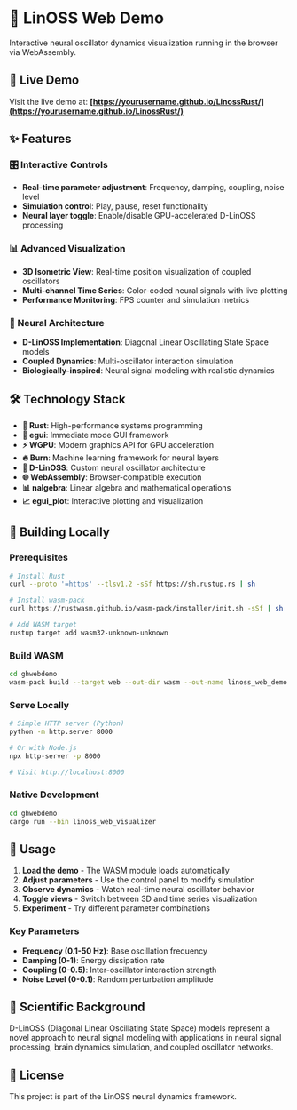 # 🧠 LinOSS Web Demo

Interactive neural oscillator dynamics visualization running in the browser via WebAssembly.

## 🚀 Live Demo

Visit the live demo at: **[https://yourusername.github.io/LinossRust/](https://yourusername.github.io/LinossRust/)**

## ✨ Features

### 🎛️ Interactive Controls
- **Real-time parameter adjustment**: Frequency, damping, coupling, noise level
- **Simulation control**: Play, pause, reset functionality
- **Neural layer toggle**: Enable/disable GPU-accelerated D-LinOSS processing

### 📊 Advanced Visualization
- **3D Isometric View**: Real-time position visualization of coupled oscillators
- **Multi-channel Time Series**: Color-coded neural signals with live plotting
- **Performance Monitoring**: FPS counter and simulation metrics

### 🧠 Neural Architecture
- **D-LinOSS Implementation**: Diagonal Linear Oscillating State Space models
- **Coupled Dynamics**: Multi-oscillator interaction simulation
- **Biologically-inspired**: Neural signal modeling with realistic dynamics

## 🛠️ Technology Stack

- **🦀 Rust**: High-performance systems programming
- **🎨 egui**: Immediate mode GUI framework
- **⚡ WGPU**: Modern graphics API for GPU acceleration
- **🔥 Burn**: Machine learning framework for neural layers
- **🧠 D-LinOSS**: Custom neural oscillator architecture
- **🌐 WebAssembly**: Browser-compatible execution
- **📊 nalgebra**: Linear algebra and mathematical operations
- **📈 egui_plot**: Interactive plotting and visualization

## 🔧 Building Locally

### Prerequisites
```bash
# Install Rust
curl --proto '=https' --tlsv1.2 -sSf https://sh.rustup.rs | sh

# Install wasm-pack
curl https://rustwasm.github.io/wasm-pack/installer/init.sh -sSf | sh

# Add WASM target
rustup target add wasm32-unknown-unknown
```

### Build WASM
```bash
cd ghwebdemo
wasm-pack build --target web --out-dir wasm --out-name linoss_web_demo
```

### Serve Locally
```bash
# Simple HTTP server (Python)
python -m http.server 8000

# Or with Node.js
npx http-server -p 8000

# Visit http://localhost:8000
```

### Native Development
```bash
cd ghwebdemo
cargo run --bin linoss_web_visualizer
```

## 🎯 Usage

1. **Load the demo** - The WASM module loads automatically
2. **Adjust parameters** - Use the control panel to modify simulation
3. **Observe dynamics** - Watch real-time neural oscillator behavior
4. **Toggle views** - Switch between 3D and time series visualization
5. **Experiment** - Try different parameter combinations

### Key Parameters

- **Frequency (0.1-50 Hz)**: Base oscillation frequency
- **Damping (0-1)**: Energy dissipation rate
- **Coupling (0-0.5)**: Inter-oscillator interaction strength
- **Noise Level (0-0.1)**: Random perturbation amplitude

## 🧬 Scientific Background

D-LinOSS (Diagonal Linear Oscillating State Space) models represent a novel approach to neural signal modeling with applications in neural signal processing, brain dynamics simulation, and coupled oscillator networks.

## 📄 License

This project is part of the LinOSS neural dynamics framework.
